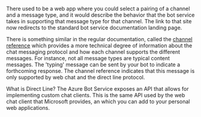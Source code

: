 

There used to be a web app where you could select a pairing of a channel and a message type, and it would describe the behavior that the bot service takes in supporting that message type for that channel. The link to that site now redirects to the standard bot service documentation landing page.

There is something similar in the regular documentation, called the [channel reference](https://docs.microsoft.com/en-us/azure/bot-service/bot-service-channels-reference?view=azure-bot-service-4.0) which provides a more technical degree of information about the chat messaging protocol and how each channel supports the different messages. For instance, not all message types are typical content messages. The 'typing' message can be sent by your bot to indicate a forthcoming response. The channel reference indicates that this message is only supported by web chat and the direct line protocol.

What is Direct Line? The Azure Bot Service exposes an API that allows for implementing custom chat clients. This is the same API used by the web chat client that Microsoft provides, an which you can add to your personal web applications.